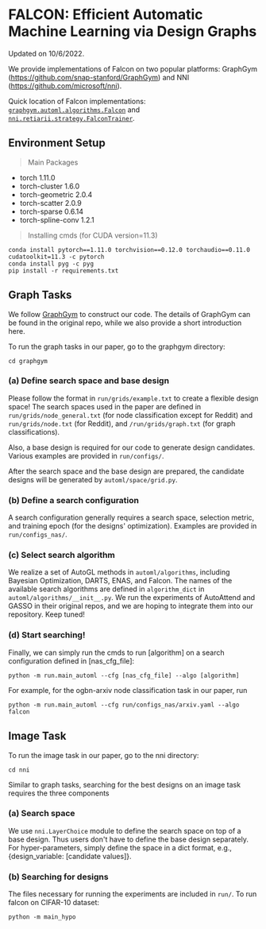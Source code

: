 # FALCON: Efficient Automatic Machine Learning via Design Graphs

Updated on 10/6/2022.

We provide implementations of Falcon on two popular platforms: GraphGym (https://github.com/snap-stanford/GraphGym) and NNI (https://github.com/microsoft/nni). 

Quick location of Falcon implementations: [`graphgym.automl.algorithms.Falcon`](https://anonymous.4open.science/r/Falcon/graphgym/graphgym/automl/algorithms/falcon.py) and [`nni.retiarii.strategy.FalconTrainer`](https://anonymous.4open.science/r/Falcon/nni/nni/retiarii/strategy/falcon.py).

## Environment Setup
> Main Packages

- torch                   1.11.0
- torch-cluster           1.6.0
- torch-geometric         2.0.4
- torch-scatter           2.0.9
- torch-sparse            0.6.14
- torch-spline-conv       1.2.1

> Installing cmds (for CUDA version=11.3)
```
conda install pytorch==1.11.0 torchvision==0.12.0 torchaudio==0.11.0 cudatoolkit=11.3 -c pytorch
conda install pyg -c pyg
pip install -r requirements.txt
```

## Graph Tasks 
We follow [GraphGym](https://github.com/snap-stanford/GraphGym) to construct our code. The details of GraphGym can be found in the original repo, while we also provide a short introduction here.

To run the graph tasks in our paper, go to the graphgym directory:
```
cd graphgym
```
### (a) Define search space and base design

Please follow the format in `run/grids/example.txt` to create a flexible design space! The search spaces used in the paper are defined in `run/grids/node_general.txt` (for node classification except for Reddit) and `run/grids/node.txt` (for Reddit), and `/run/grids/graph.txt` (for graph classifications).

Also, a base design is required for our code to generate design candidates. Various examples are provided in `run/configs/`.

After the search space and the base design are prepared, the candidate designs will be generated by `automl/space/grid.py`. 

### (b) Define a search configuration
A search configuration generally requires a search space, selection metric, and training epoch (for the designs' optimization). Examples are provided in `run/configs_nas/`.


### (c) Select search algorithm

We realize a set of AutoGL methods in `automl/algorithms`, including  Bayesian Optimization, DARTS, ENAS, and Falcon. 
The names of the available search algorithms are defined in `algorithm_dict` in `automl/algorithms/__init__.py`.
We run the experiments of AutoAttend and GASSO in their original repos, and we are hoping to integrate them into our repository. Keep tuned!

### (d) Start searching!
Finally, we can simply run the cmds to run [algorithm] on a search configuration defined in [nas_cfg_file]:
```
python -m run.main_automl --cfg [nas_cfg_file] --algo [algorithm]
```

For example, for the ogbn-arxiv node classification task in our paper, run
```
python -m run.main_automl --cfg run/configs_nas/arxiv.yaml --algo falcon
```

## Image Task
To run the image task in our paper, go to the nni directory:
```
cd nni
```
Similar to graph tasks, searching for the best designs on an image task requires the three components
### (a) Search space 
 
We use `nni.LayerChoice` module to define the search space on top of a base design. Thus users don't have to define the base design separately. For hyper-parameters, simply define the space in a dict format, e.g., \{design_variable: [candidate values]\}.

### (b) Searching for designs
The files necessary for running the experiments are included in `run/`. To run falcon on CIFAR-10 dataset:
```
python -m main_hypo
```
